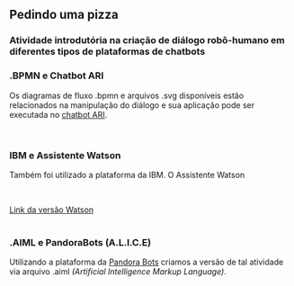 ## Pedindo uma pizza

### Atividade introdutória na criação de diálogo robô-humano em diferentes tipos de plataformas de chatbots

### .BPMN e Chatbot ARI

<p>Os diagramas de fluxo .bpmn e arquivos .svg disponíveis estão relacionados na manipulação do diálogo e sua aplicação pode ser executada no <a href="http://chatbotari.herokuapp.com/">chatbot ARI</a>. </p><br>


### IBM e Assistente Watson

<p>Também foi utilizado a plataforma da IBM. O Assistente Watson<p><br>

<a href="https://web-chat.global.assistant.watson.cloud.ibm.com/preview.html?region=us-south&integrationID=58313e28-dabb-4b3c-a680-c32a20b3927d&serviceInstanceID=913eb8d8-c5eb-496e-ae86-05ed0ff605f5">Link da versão Watson</a><br><br>

### .AIML e PandoraBots (A.L.I.C.E)

<p>Utilizando a plataforma da <a href="https://home.pandorabots.com/">Pandora Bots</a> criamos a versão de tal atividade via arquivo .aiml <i>(Artificial Intelligence Markup Language)</i>.<p>
